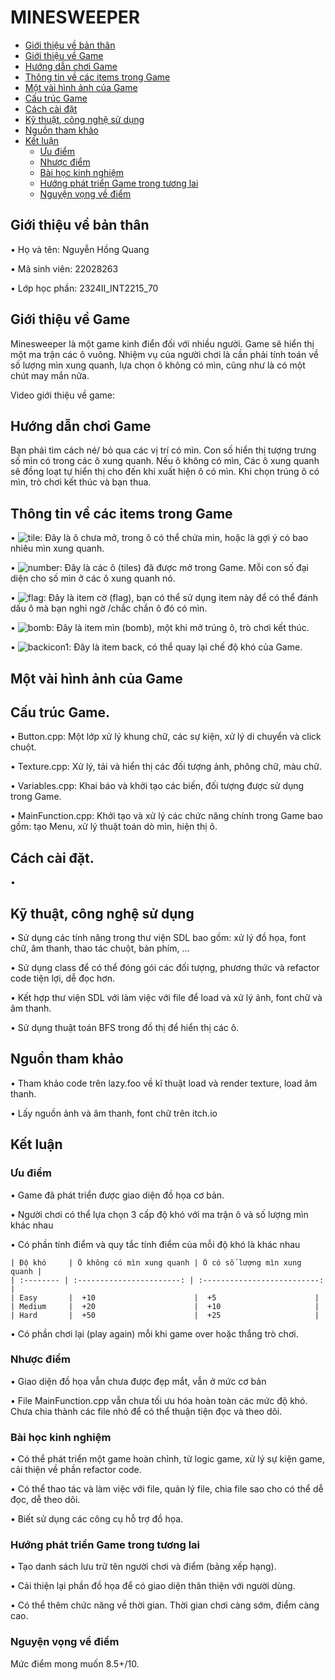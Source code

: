 # MINESWEEPER

- [Giới thiệu về bản thân](#giới-thiệu-về-bản-thân)
- [Giới thiệu về Game](#Giới-thiệu-về-Game)
- [Hướng dẫn chơi Game](#Hướng-dẫn-chơi-Game)
- [Thông tin về các items trong Game](#Thông-tin-về-các-items-trong-Game)
- [Một vài hình ảnh của Game](#Một-vài-hình-ảnh-của-Game)
- [Cấu trúc Game](#Cấu-trúc-Game)
- [Cách cài đặt](#Cách-cài-đặt)
- [Kỹ thuật, công nghệ sử dụng](#Kỹ-thuật-,-Công-nghệ-sử-dụng)
- [Nguồn tham khảo](#Nguồn-tham-khảo)
- [Kết luận](#Kết-luận)
  	- [Ưu điểm](#Ưu-điểm)
   	- [Nhược điểm](#Nhược-điểm)
   	- [Bài học kinh nghiệm](#Bài-học-kinh-nghiệm)
   	- [Hướng phát triển Game trong tương lai](#Hướng-phát-triển-Game-trong-tương-lai)
   	- [Nguyện vọng về điểm](#Nguyện-vong-về-điểm)





## Giới thiệu về bản thân
•	Họ và tên: Nguyễn Hồng Quang

• Mã sinh viên: 22028263

•	Lớp học phần: 2324II_INT2215_70


## Giới thiệu về Game
Minesweeper là một game kinh điển đối với nhiều người. Game sẽ hiển thị một ma trận các ô vuông. Nhiệm vụ của người chơi là cần phải  tính toán về số lượng mìn xung quanh, lựa chọn ô không có mìn, cũng như là có một chút may mắn nữa. 

Video giới thiệu về game:


## Hướng dẫn chơi Game
Bạn phải tìm cách né/ bỏ qua các vị trí có mìn. Con số hiển thị tượng trưng số mìn có trong các ô xung quanh. 
Nếu ô không có mìn, Các ô xung quanh sẽ đồng loạt tự hiển thị cho đến khi xuất hiện ô có mìn.
Khi chọn trúng ô có mìn, trò chơi kết thúc và bạn thua.


## Thông tin về các items trong Game
•	![tile](https://github.com/user-attachments/assets/fd6aa6be-1ffc-4f39-b38a-205191d934e1): Đây là ô chưa mở, trong ô có thể chứa mìn, hoặc là gợi ý có bao nhiêu mìn xung quanh.

•	![number](https://github.com/user-attachments/assets/d389ea9f-4a97-4be7-b39e-428fa2127cbe): Đây là các ô (tiles) đã được mở trong Game. Mỗi con số đại diện cho số mìn ở các ô xung quanh nó.

•	![flag](https://github.com/user-attachments/assets/1bc51115-f0d3-4988-a2e1-bbd411e72bf2): Đây là item cờ (flag), bạn có thể sử dụng item này để có thể đánh
 dấu ô mà bạn nghi ngờ /chắc chắn ô đó có mìn. 
 
• ![bomb](https://github.com/user-attachments/assets/25db9cae-e727-493a-b37e-3a4874675c0b): Đây là item mìn (bomb), một khi mở trúng ô, trò chơi kết thúc.

• ![backicon1](https://github.com/user-attachments/assets/4371007b-e684-44dd-b941-e640bc88e25b): Đây là item back, có thể quay lại chế độ khó của Game.


## Một vài hình ảnh của Game

## Cấu trúc Game.
•	Button.cpp: Một lớp xử lý khung chữ, các sự kiện, xử lý di chuyển và click chuột.

•	Texture.cpp: Xử lý, tải và hiển thị các đối tượng ảnh, phông chữ, màu chữ.

•	Variables.cpp: Khai báo và khởi tạo các biến, đối tượng được sử dụng trong Game.

•	MainFunction.cpp: Khởi tạo và xử lý các chức năng chính trong Game bao gồm: tạo Menu, xử lý thuật toán dò mìn, hiện thị ô.


## Cách cài đặt.
• 
## Kỹ thuật, công nghệ sử dụng
•	Sử dụng các tính năng trong thư viện SDL bao gồm: xử lý đồ họa, font chữ, âm thanh, thao tác chuột, bàn phím, …

•	Sử dụng class để có thể đóng gói các đối tượng, phương thức và refactor code tiện lợi, dễ đọc hơn.

•	Kết hợp thư viện SDL với làm việc với file để load và xử lý ảnh, font chữ và âm thanh.

•	Sử dụng thuật toán BFS trong đồ thị để hiển thị các ô. 

## Nguồn tham khảo
•	Tham khảo code trên lazy.foo về kĩ thuật load và render texture, load âm thanh.

•	Lấy nguồn ảnh và âm thanh, font chữ trên itch.io

## Kết luận

### Ưu điểm
•	Game đã phát triển được giao diện đồ họa cơ bản.

•	Người chơi có thể lựa chọn 3 cấp độ khó với ma trận ô và số lượng mìn khác nhau

•	Có phần tính điểm và quy tắc tính điểm của mỗi độ khó là khác nhau

	| Độ khó     | Ô không có mìn xung quanh | Ô có số lượng mìn xung quanh |
	| :-------- | :-----------------------: | :--------------------------: |
	| Easy       | 	+10                      | 	+5                      |
	| Medium     | 	+20                      | 	+10                     |
	| Hard       | 	+50                      | 	+25                     |

•	Có phần chơi lại (play again) mỗi khi game over hoặc thắng trò chơi.

### Nhược điểm
•	Giao diện đồ họa vẫn chưa được đẹp mắt, vẫn ở mức cơ bản

•	File MainFunction.cpp vẫn chưa tối ưu hóa hoàn toàn các mức độ khó. Chưa chia thành các file nhỏ để có thể thuận tiện đọc và theo dõi.

### Bài học kinh nghiệm
•	Có thể phát triển một game hoàn chỉnh, từ logic game, xử lý sự kiện game, cải thiện về phần refactor code.

•	Có thể thao tác và làm việc với file, quản lý file, chia file sao cho có thể dễ đọc, dễ theo dõi.

•	Biết sử dụng các công cụ hỗ trợ đồ họa.

### Hướng phát triển Game trong tương lai
•	Tạo danh sách lưu trữ tên người chơi và điểm (bảng xếp hạng).

•	Cải thiện lại phần đồ họa để có giao diện thân thiện với người dùng.

•	Có thể thêm chức năng về thời gian. Thời gian chơi càng sớm, điểm càng cao.

### Nguyện vọng về điểm
Mức điểm mong muốn 8.5+/10.


